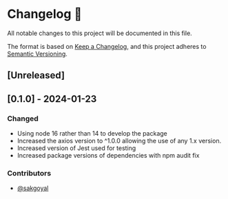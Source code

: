 # Changelog 📝

All notable changes to this project will be documented in this file.

The format is based on [Keep a Changelog](https://keepachangelog.com/en/1.0.0/), and this project adheres to [Semantic Versioning](https://semver.org/spec/v2.0.0.html).

## [Unreleased]

## [0.1.0] - 2024-01-23

### Changed

- Using node 16 rather than 14 to develop the package
- Increased the axios version to ^1.0.0 allowing the use of any 1.x version.
- Increased version of Jest used for testing
- Increased package versions of dependencies with npm audit fix

### Contributors

- [@sakgoyal](https://github.com/sakgoyal)
